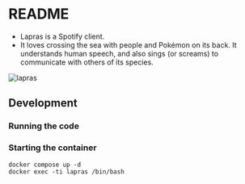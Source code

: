 # README

- Lapras is a Spotify client.
- It loves crossing the sea with people and Pokémon on its back. It understands human speech, and also sings (or screams) to communicate with others of its species.

![lapras](https://i.pinimg.com/originals/5b/43/7e/5b437e8d0da29c97f1d0187cbee03836.gif)


## Development

### Running the code

### Starting the container
```
docker compose up -d
docker exec -ti lapras /bin/bash
```